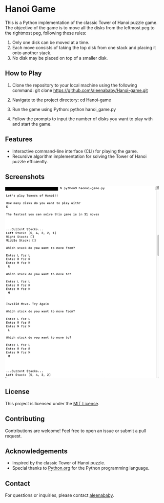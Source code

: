 # Hanoi Game

This is a Python implementation of the classic Tower of Hanoi puzzle game. The objective of the game is to move all the disks from the leftmost peg to the rightmost peg, following these rules:

1. Only one disk can be moved at a time.
2. Each move consists of taking the top disk from one stack and placing it onto another stack.
3. No disk may be placed on top of a smaller disk.

## How to Play

1. Clone the repository to your local machine using the following command:
git clone https://github.com/aleenababy/Hanoi-game.git

2. Navigate to the project directory:
      cd Hanoi-game
3. Run the game using Python:
      python hanoi_game.py

4. Follow the prompts to input the number of disks you want to play with and start the game.

## Features

- Interactive command-line interface (CLI) for playing the game.
- Recursive algorithm implementation for solving the Tower of Hanoi puzzle efficiently.

## Screenshots

![How it looks?](./Hanoi-game.png)

## License

This project is licensed under the [MIT License](LICENSE).

## Contributing

Contributions are welcome! Feel free to open an issue or submit a pull request.

## Acknowledgements

- Inspired by the classic Tower of Hanoi puzzle.
- Special thanks to [Python.org](https://www.python.org/) for the Python programming language.

## Contact

For questions or inquiries, please contact [aleenababy](mailto:aleenababy839@gmail.com).




